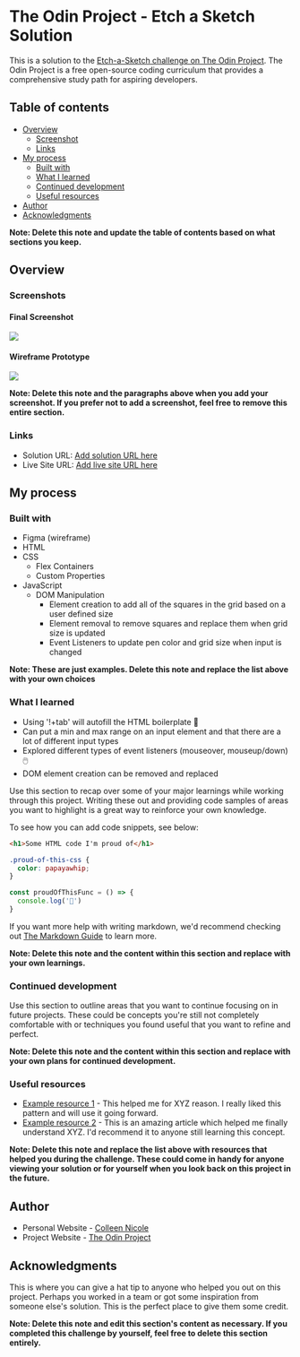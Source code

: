 # The Odin Project - Etch a Sketch Solution 

This is a solution to the [Etch-a-Sketch challenge on The Odin Project](https://www.theodinproject.com/lessons/foundations-etch-a-sketch). The Odin Project is a free open-source coding curriculum that provides a comprehensive study path for aspiring developers. 

## Table of contents

- [Overview](#overview)
  - [Screenshot](#screenshot)
  - [Links](#links)
- [My process](#my-process)
  - [Built with](#built-with)
  - [What I learned](#what-i-learned)
  - [Continued development](#continued-development)
  - [Useful resources](#useful-resources)
- [Author](#author)
- [Acknowledgments](#acknowledgments)

**Note: Delete this note and update the table of contents based on what sections you keep.**

## Overview

### Screenshots

#### Final Screenshot
![](./screenshot-final.png)

#### Wireframe Prototype
![](./screenshot-wireframe.png)


**Note: Delete this note and the paragraphs above when you add your screenshot. If you prefer not to add a screenshot, feel free to remove this entire section.**

### Links

- Solution URL: [Add solution URL here](https://your-solution-url.com)
- Live Site URL: [Add live site URL here](https://your-live-site-url.com)

## My process

### Built with

- Figma (wireframe)
- HTML
- CSS
  - Flex Containers 
  - Custom Properties 
- JavaScript 
  - DOM Manipulation
    - Element creation to add all of the squares in the grid based on a user defined size 
    - Element removal to remove squares and replace them when grid size is updated
    - Event Listeners to update pen color and grid size when input is changed

**Note: These are just examples. Delete this note and replace the list above with your own choices**

### What I learned

- Using '!+tab' will autofill the HTML boilerplate 🤯
- Can put a min and max range on an input element and that there are a lot of different input types 
- Explored different types of event listeners (mouseover, mouseup/down) 🖱️
- DOM element creation can be removed and replaced 



Use this section to recap over some of your major learnings while working through this project. Writing these out and providing code samples of areas you want to highlight is a great way to reinforce your own knowledge.

To see how you can add code snippets, see below:

```html
<h1>Some HTML code I'm proud of</h1>
```
```css
.proud-of-this-css {
  color: papayawhip;
}
```
```js
const proudOfThisFunc = () => {
  console.log('🎉')
}
```

If you want more help with writing markdown, we'd recommend checking out [The Markdown Guide](https://www.markdownguide.org/) to learn more.

**Note: Delete this note and the content within this section and replace with your own learnings.**

### Continued development

Use this section to outline areas that you want to continue focusing on in future projects. These could be concepts you're still not completely comfortable with or techniques you found useful that you want to refine and perfect.

**Note: Delete this note and the content within this section and replace with your own plans for continued development.**

### Useful resources

- [Example resource 1](https://www.example.com) - This helped me for XYZ reason. I really liked this pattern and will use it going forward.
- [Example resource 2](https://www.example.com) - This is an amazing article which helped me finally understand XYZ. I'd recommend it to anyone still learning this concept.

**Note: Delete this note and replace the list above with resources that helped you during the challenge. These could come in handy for anyone viewing your solution or for yourself when you look back on this project in the future.**

## Author

- Personal Website - [Colleen Nicole](https://www.colleennicole.com)
- Project Website - [The Odin Project](https://www.theodinproject.com)


## Acknowledgments

This is where you can give a hat tip to anyone who helped you out on this project. Perhaps you worked in a team or got some inspiration from someone else's solution. This is the perfect place to give them some credit.

**Note: Delete this note and edit this section's content as necessary. If you completed this challenge by yourself, feel free to delete this section entirely.**
